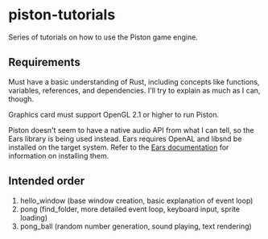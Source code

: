 # piston-tutorials
Series of tutorials on how to use the Piston game engine.

## Requirements
Must have a basic understanding of Rust, including concepts like functions, variables, references, and dependencies. I'll try to explain as much as I can, though.

Graphics card must support OpenGL 2.1 or higher to run Piston.

Piston doesn't seem to have a native audio API from what I can tell, so the Ears library is being used instead. Ears requires OpenAL and libsnd be installed on the target system. Refer to the [Ears documentation](https://github.com/jhasse/ears) for information on installing them.

## Intended order
1. hello_window (base window creation, basic explanation of event loop)
2. pong (find_folder, more detailed event loop, keyboard input, sprite loading)
3. pong_ball (random number generation, sound playing, text rendering)
